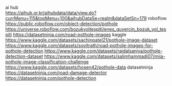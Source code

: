 ai hub</br>
https://aihub.or.kr/aihubdata/data/view.do?currMenu=115&topMenu=100&aihubDataSe=realm&dataSetSn=179
roboflow</br>
https://public.roboflow.com/object-detection/pothole
https://universe.roboflow.com/bozukyoltespiti/enes_guvercin_bozuk_yol_tespiti
https://datasetninja.com/road-pothole-images
kaggle</br>
https://www.kaggle.com/datasets/sachinpatel21/pothole-image-dataset
https://www.kaggle.com/datasets/sovitrath/road-pothole-images-for-pothole-detection
https://www.kaggle.com/datasets/rajdalsaniya/pothole-detection-dataset
https://www.kaggle.com/datasets/salimhammadi07/miia-pothole-image-classification-challenge
https://www.kaggle.com/datasets/hosen42/pothole-data
datasetninja</br>
https://datasetninja.com/road-damage-detector
https://datasetninja.com/pothole-detection
